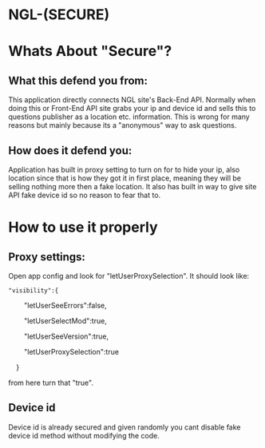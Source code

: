 # NGL-(SECURE)

# Whats About "Secure"?
## What this defend you from:
This application directly connects NGL site's Back-End API.  Normally when doing this or Front-End API site grabs your ip and device id and sells this to questions publisher as a location etc. information. This is wrong for many reasons but mainly because its a "anonymous" way to ask questions.
## How does it defend you:
Application has built in proxy setting to turn on for to hide your ip, also location since that is how they got it in first place, meaning they will be selling nothing more then a fake location. It also has built in way to give site API fake device id so no reason to fear that to.

# How to use it properly
## Proxy settings:
Open app config and look for "letUserProxySelection". It should look like:

	"visibility":{

        "letUserSeeErrors":false,

        "letUserSelectMod":true,

        "letUserSeeVersion":true,

        "letUserProxySelection":true

    }

from here turn that "true".

## Device id
Device id is already secured and given randomly you cant disable fake device id method without modifying the code.
 

